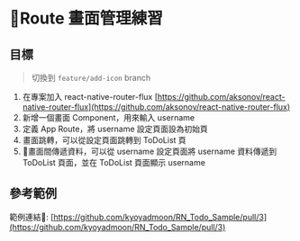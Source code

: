 # Route 畫面管理練習

## 目標

> 切換到 `feature/add-icon` branch

1.  在專案加入 react-native-router-flux [https://github.com/aksonov/react-native-router-flux](https://github.com/aksonov/react-native-router-flux)
2.  新增一個畫面 Component，用來輸入 username
3.  定義 App Route，將 username 設定頁面設為初始頁
4.  畫面跳轉，可以從設定頁面跳轉到 ToDoList 頁
5.  畫面間傳遞資料，可以從 username 設定頁面將 username 資料傳遞到 ToDoList 頁面，並在 ToDoList 頁面顯示 username

## 參考範例

範例連結: [https://github.com/kyoyadmoon/RN_Todo_Sample/pull/3](https://github.com/kyoyadmoon/RN_Todo_Sample/pull/3)